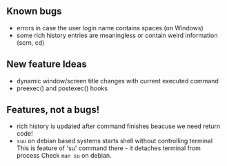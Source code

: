 ## Known bugs
- errors in case the user login name contains spaces (on Windows)
- some rich history entries are meaningless or contain weird information (scrn, cd)

## New feature Ideas
- dynamic window/screen title changes with current executed command
- preexec() and postexec() hooks

## Features, not a bugs!
- rich history is updated after command finishes beacuse we need return code!
- `suu` on debian based systems starts shell without controlling terminal
  This is feature of 'su' command there - it detaches terminal from process
  Check `man su` on debian.

